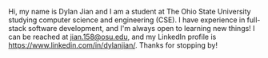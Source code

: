 Hi, my name is Dylan Jian and I am a student at The Ohio State University studying computer science and engineering (CSE). 
I have experience in full-stack software development, and I'm always open to learning new things! I can be reached at jian.158@osu.edu, and my LinkedIn profile is https://www.linkedin.com/in/dylanjian/. 
Thanks for stopping by!


<!---
dylanjian0/dylanjian0 is a ✨ special ✨ repository because its `README.md` (this file) appears on your GitHub profile.
You can click the Preview link to take a look at your changes.
--->
